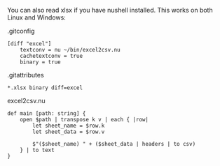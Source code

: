 You can also read xlsx if you have nushell installed. This works on both Linux and Windows:

.gitconfig

    [diff "excel"]
        textconv = nu ~/bin/excel2csv.nu
        cachetextconv = true
        binary = true

.gitattributes

    *.xlsx binary diff=excel

excel2csv.nu

    def main [path: string] {
        open $path | transpose k v | each { |row|
            let sheet_name = $row.k
            let sheet_data = $row.v
    
            $"($sheet_name) " + ($sheet_data | headers | to csv)
        } | to text
    }
